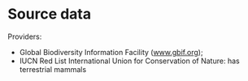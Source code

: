 

# Source data

Providers:

- Global Biodiversity Information Facility (www.gbif.org);
- IUCN Red List International Union for Conservation of Nature: has terrestrial mammals 